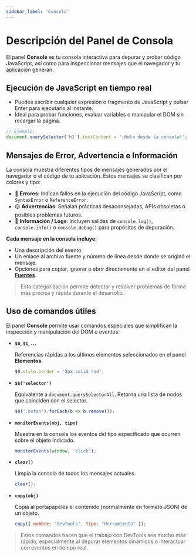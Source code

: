 ```yaml
---
sidebar_label: 'Consola'
---
```


# Descripción del Panel de Consola

El panel **Console** es tu consola interactiva para depurar y probar código JavaScript, así como para inspeccionar mensajes que el navegador y tu aplicación generan.

## Ejecución de JavaScript en tiempo real

- Puedes escribir cualquier expresión o fragmento de JavaScript y pulsar Enter para ejecutarlo al instante.  
- Ideal para probar funciones, evaluar variables o manipular el DOM sin recargar la página.  

```js
// Ejemplo:
document.querySelector('h1').textContent = '¡Hola desde la consola!';
```

## Mensajes de Error, Advertencia e Información

La consola muestra diferentes tipos de mensajes generados por el navegador o el código de tu aplicación. Estos mensajes se clasifican por colores y tipo:

- 🔴 **Errores**: Indican fallos en la ejecución del código JavaScript, como `SyntaxError` o `ReferenceError`.  
- 🟡 **Advertencias**: Señalan prácticas desaconsejadas, APIs obsoletas o posibles problemas futuros.  
- 🔵 **Información / Logs**: Incluyen salidas de `console.log()`, `console.info()` o `console.debug()` para propósitos de depuración.  

**Cada mensaje en la consola incluye:**

- Una descripción del evento.
- Un enlace al archivo fuente y número de línea desde donde se originó el mensaje.
- Opciones para copiar, ignorar o abrir directamente en el editor del panel [**Fuentes**](\docs\paneles\sources.md).

> Esta categorización permite detectar y resolver problemas de forma más precisa y rápida durante el desarrollo.

## Uso de comandos útiles

El panel **Console** permite usar comandos especiales que simplifican la inspección y manipulación del DOM o eventos:

- **`$0`, `$1`, ...**

  Referencias rápidas a los últimos elementos seleccionados en el panel **Elementos**.  
  ```js
  $0.style.border = '2px solid red';
  ```

- **`$$('selector')`**
  
  Equivalente a `document.querySelectorAll`. Retorna una lista de nodos que coinciden con el selector.
    ```js
    $$('.boton').forEach(b => b.remove());
    ```
- **`monitorEvents(obj, tipo)`**

  Muestra en la consola los eventos del tipo especificado que ocurren sobre el objeto indicado.
  ```js
  monitorEvents(window, 'click');
  ```

- **`clear()`**

  Limpia la consola de todos los mensajes actuales.
  ```js
  clear();
  ```

- **`copy(obj)`**

  Copia al portapapeles el contenido (normalmente en formato JSON) de un objeto.
  ```js
  copy({ nombre: "DevTools", tipo: "Herramienta" });
  ```

> Estos comandos hacen que el trabajo con DevTools sea mucho más rápido, especialmente al depurar elementos dinámicos o interactuar con eventos en tiempo real.
